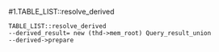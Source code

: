 #1.TABLE_LIST::resolve_derived

```
TABLE_LIST::resolve_derived
--derived_result= new (thd->mem_root) Query_result_union
--derived->prepare
```